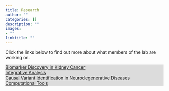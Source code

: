 ```yaml
---
title: Research
author: ""
categories: []
description: ""
images:
- ""
linktitle: ""
---
```

<html>
<head>
<style>
ul {
  list-style-type: none;
  margin: 0;
  padding: 0;
  overflow: hidden;
  background-color: #DCDCDC;
}

li {
  float: left;
}

li a {
  display: block;
  color: white;
  text-align: center;
  padding: 16px;
  text-decoration: none;
}

li a:hover {
  background-color: #1E90FF;
}
</style>
</head>
<body>

<p>Click the links below to find out more about what members of the lab are working on.</p>

<ul>
  <li><a href="/research-projects/biomarkers">Biomarker Discovery in Kidney Cancer</a></li>
  <li><a href="/research-projects/integrative-analysis">Integrative Analysis</a></li>
  <li><a href="/research-projects/pathogenic-variant-discovery">Causal Variant Identification in Neurodegenerative Diseases</a></li>
  <li><a href="/research-projects/tool-development">Computational Tools</a></li>
</ul>
